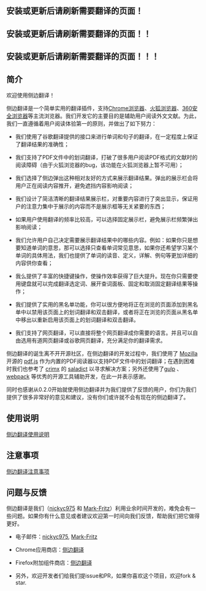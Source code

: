 ## 安装或更新后请刷新需要翻译的页面！

## 安装或更新后请刷新需要翻译的页面！！

## 安装或更新后请刷新需要翻译的页面！！！

## 简介

欢迎使用侧边翻译！

侧边翻译是一个简单实用的翻译插件，支持[Chrome浏览器](https://chrome.google.com/webstore/detail/bocbaocobfecmglnmeaeppambideimao)、[火狐浏览器](https://addons.mozilla.org/en-US/firefox/addon/edge_translate)、[360安全浏览器](https://ext.se.360.cn/webstore/detail/aajldohlagodeegngemjjgmabejbejli)等主流浏览器。我们开发它的主要目的是辅助用户阅读外文文献。为此，我们一直遵循着用户阅读体验第一的原则，并做出了如下努力：

* 我们使用了谷歌翻译提供的接口来进行单词和句子的翻译，在一定程度上保证了翻译结果的准确性；

* 我们支持了PDF文件中的划词翻译，打破了很多用户阅读PDF格式的文献时的阅读障碍（由于火狐浏览器的bug，该功能在火狐浏览器上暂不可用）；

* 我们选择了侧边弹出这种相对友好的方式来展示翻译结果。弹出的展示栏会将用户正在阅读内容推开，避免遮挡内容影响阅读；

* 我们设计了简洁清晰的翻译结果展示栏，对重要内容进行了突出显示，保证用户的注意力集中于展示的内容而不是展示框等无关紧要的东西；

* 如果用户使用翻译的频率比较高，可以选择固定展示栏，避免展示栏频繁弹出影响阅读；

* 我们允许用户自己决定需要展示翻译结果中的哪些内容。例如：如果你只是想要知道单词的意思，那可以选择只查看单词常见意思，如果你还希望学习某个单词的具体用法，我们也提供了单词的读音、定义，详解、例句等更加详细的内容供你查看；

* 我么提供了丰富的快捷键操作，使操作效率获得了巨大提升。现在你只需要使用键盘就可以完成翻译选定词、展开查词面板、固定和取消固定翻译结果等操作；

* 我们提供了实用的黑名单功能，你可以很方便地将正在浏览的页面添加到黑名单中以禁用该页面上的划词翻译和双击翻译，或者将正在浏览的页面从黑名单中移出以重新启用该页面上的划词翻译和双击翻译。

* 我们支持了网页翻译，可以直接将整个网页翻译成你需要的语言。并且可以自由选用有道网页翻译或谷歌网页翻译，充分满足你的翻译需求。

侧边翻译的诞生离不开开源社区，在侧边翻译的开发过程中，我们使用了 [Mozilla](https://github.com/mozilla) 开源的 [pdf.js](https://github.com/mozilla/pdf.js) 作为内置的PDF阅读器以支持PDF文件中的划词翻译；在遇到困难时我们也参考了 [crimx](https://github.com/crimx) 的 [saladict](https://github.com/crimx/ext-saladict) 以寻求解决方案；另外还使用了[gulp](https://github.com/gulpjs/gulp) 、[webpack](https://github.com/webpack/webpack) 等优秀的开源工具辅助开发，在此一并表示感谢。

同时也感谢从0.2.0开始就使用侧边翻译并为我们提供了反馈的用户，你们为我们提供了很多非常好的意见和建议，没有你们或许就不会有现在的侧边翻译了。

## 使用说明

[侧边翻译使用说明](./使用说明.md)

## 注意事项

[侧边翻译注意事项](./注意事项.md)

## 问题与反馈

侧边翻译是我们（[nickyc975](https://github.com/nickyc975) 和 [Mark-Fritz](https://github.com/Mark-Fritz)）利用业余时间开发的，难免会有一些问题。如果你有什么意见或者建议欢迎第一时间向我们反馈，帮助我们把它做得更好。

* 电子邮件：[nickyc975](mailto:chenjinlong2016@outlook.com), [Mark-Fritz](mailto:f18846188605@gmail.com)

* Chrome应用商店：[侧边翻译](https://chrome.google.com/webstore/detail/%E4%BE%A7%E8%BE%B9%E7%BF%BB%E8%AF%91/bocbaocobfecmglnmeaeppambideimao/reviews)

* Firefox附加组件商店：[侧边翻译](https://addons.mozilla.org/en-US/firefox/addon/edge_translate/reviews)

* 另外，欢迎开发者们给我们提issue和PR，如果你喜欢这个项目，欢迎fork & star.